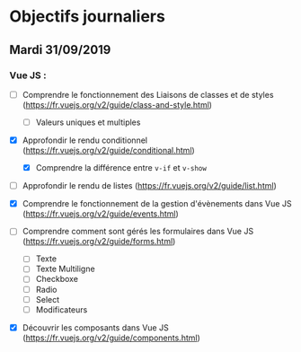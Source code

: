 # Objectifs journaliers

## Mardi 31/09/2019

### Vue JS :

- [ ] Comprendre le fonctionnement des Liaisons de classes et de styles (https://fr.vuejs.org/v2/guide/class-and-style.html)

  - [ ] Valeurs uniques et multiples

- [x] Approfondir le rendu conditionnel (https://fr.vuejs.org/v2/guide/conditional.html)

  - [x] Comprendre la différence entre `v-if` et `v-show`

- [ ] Approfondir le rendu de listes (https://fr.vuejs.org/v2/guide/list.html)

- [x] Comprendre le fonctionnement de la gestion d'évènements dans Vue JS (https://fr.vuejs.org/v2/guide/events.html)

- [ ] Comprendre comment sont gérés les formulaires dans Vue JS (https://fr.vuejs.org/v2/guide/forms.html)

  - [ ] Texte
  - [ ] Texte Multiligne
  - [ ] Checkboxe
  - [ ] Radio
  - [ ] Select
  - [ ] Modificateurs

- [x] Découvrir les composants dans Vue JS (https://fr.vuejs.org/v2/guide/components.html)
